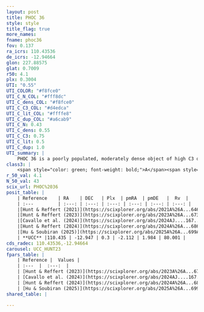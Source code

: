 ```yaml
---
layout: post
title: PHOC 36
style: style
title_flag: true
more_names: 
fname: phoc36
fov: 0.137
ra_icrs: 110.43536
de_icrs: -12.94664
glon: 227.88575
glat: 0.7009
r50: 4.1
plx: 0.3004
UTI: "0.55"
UTI_COLOR: "#f8fce0"
UTI_C_N_COL: "#fff8dc"
UTI_C_dens_COL: "#f8fce0"
UTI_C_C3_COL: "#d4edca"
UTI_C_lit_COL: "#ffffe8"
UTI_C_dup_COL: "#a6cab9"
UTI_C_N: 0.43
UTI_C_dens: 0.55
UTI_C_C3: 0.75
UTI_C_lit: 0.5
UTI_C_dup: 1.0
UTI_summary: |
    PHOC 36 is a poorly populated, moderately dense object of high C3 quality. It is moderately studied in the literature.
class3: |
    <span style="color: green; font-weight: bold;">A</span><span style="color: #FFC300; font-weight: bold;">B</span>
r_50_val: 4.1
N_50_val: 43
scix_url: PHOC%2036
posit_table: |
    | Reference    | RA    | DEC   | Plx  | pmRA  | pmDE   |  Rv  |
    | :---         | :---: | :---: | :---: | :---: | :---: | :---: |
    |[Hunt & Reffert (2021)](https://scixplorer.org/abs/2021A%26A...646A.104H) | 110.515 | -12.843 | 0.327 | -2.142 | 2.012 | -- |
    |[Hunt & Reffert (2023)](https://scixplorer.org/abs/2023A%26A...673A.114H) | 110.422 | -12.974 | 0.301 | -2.082 | 1.972 | 79.251 |
    |[Cavallo et al. (2024)](https://scixplorer.org/abs/2024AJ....167...12C) | 110.414 | -12.953 | 0.298 | -- | -- | -- |
    |[Hunt & Reffert (2024)](https://scixplorer.org/abs/2024A%26A...686A..42H) | 110.422 | -12.974 | 0.301 | -2.082 | 1.972 | 79.251 |
    |[Hu & Soubiran (2025)](https://scixplorer.org/abs/2025A%26A...699A.246H) | 110.413 | -12.953 | -- | -- | -- | -- |
    | **UCC** |110.435 | -12.947 | 0.3 | -2.112 | 1.984 | 80.001 | 
cds_radec: 110.43536,-12.94664
carousel: UCC_HUNT23
fpars_table: |
    | Reference |  Values |
    | :---  |  :---:  |
    | [Hunt & Reffert (2023)](https://scixplorer.org/abs/2023A%26A...673A.114H) | `AV50=1.184, diffAV50=1.186, MOD50=12.456, logAge50=8.495` |
    | [Cavallo et al. (2024)](https://scixplorer.org/abs/2024AJ....167...12C) | `AV50=1.51, dMod50=11.85, logAge50=8.74, [Fe/H]50=-0.7` |
    | [Hunt & Reffert (2024)](https://scixplorer.org/abs/2024A%26A...686A..42H) | `MassJ=231.889` |
    | [Hu & Soubiran (2025)](https://scixplorer.org/abs/2025A%26A...699A.246H) | `MA22=-0.27, MA23f=-0.5, MZ23=-0.36, MK24=-0.32, MF24=-0.38` |
shared_table: |
    
---
```

